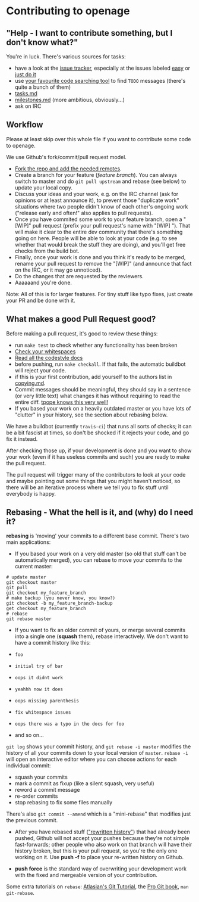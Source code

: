 Contributing to openage
=======================

"Help - I want to contribute something, but I don't know what?"
---------------------------------------------------------------

You're in luck. There's various sources for tasks:

 - have a look at the [issue tracker](https://github.com/sfttech/openage/issues), especially at the issues labeled [easy](https://github.com/SFTtech/openage/labels/easy) or [just do it](https://github.com/SFTtech/openage/labels/just%20do%20it)
 - use [your favourite code searching tool](https://github.com/ggreer/the_silver_searcher) to find `TODO` messages (there's quite a bunch of them)
 - [tasks.md](/doc/tasks.md)
 - [milestones.md](/doc/milestones.md) (more ambitious, obviously...)
 - ask on IRC


Workflow
--------

Please at least skip over this whole file if you want to contribute some code to openage.

We use Github's fork/commit/pull request model.

- [Fork the repo and add the needed remotes](https://help.github.com/articles/fork-a-repo/).
- Create a branch for your feature (*feature branch*). You can always switch to master and do `git pull upstream` and rebase (see below) to update your local copy.
- Discuss your ideas and your work, e.g. on the IRC channel (ask for opinions or at least announce it), to prevent those "duplicate work" situations where two people didn't know of each other's ongoing work ("release early and often!" also applies to pull requests).
- Once you have commited some work to your feature branch, open a "[WIP]" pull request (prefix your pull request's name with "[WIP] "). That will make it clear to the entire dev community that there's something going on here. People will be able to look at your code (e.g. to see whether that would break the stuff they are doing), and you'll get free checks from the build bot.
- Finally, once your work is done and you think it's ready to be merged, rename your pull request to remove the "[WIP]" (and announce that fact on the IRC, or it may go unnoticed).
- Do the changes that are requested by the reviewers.
- Aaaaaand you're done.

Note: All of this is for larger features. For tiny stuff like typo fixes, just create your PR and be done with it.


What makes a good Pull Request good?
------------------------------------

Before making a pull request, it's good to review these things:
- run `make test` to check whether any functionality has been broken
- [Check your whitespaces](https://github.com/SFTtech/openage/blob/master/doc/code_style/tabs_n_spaces.md)
- [Read all the codestyle docs]( https://github.com/SFTtech/openage/tree/master/doc/code_style)
- before pushing, run `make checkall`. If that fails, the automatic buildbot will reject your code.
- if this is your first contribution, add yourself to the authors list in [copying.md](/copying.md).
- Commit messages should be meaningful, they should say in a sentence (or very little text) what changes it has without requiring to read the entire diff. [tpope knows this very well!](http://tbaggery.com/2008/04/19/a-note-about-git-commit-messages.html)
- If you based your work on a heavily outdated master or you have lots of "clutter" in your history, see the section about rebasing below.

We have a buildbot (currently `travis-ci`) that runs all sorts of checks; it can be a bit fascist at times, so don't be shocked if it rejects your code, and go fix it instead.

After checking those up, if your development is done and you want to show your work (even if it has useless commits and such) you are ready to make the pull request.

The pull request will trigger many of the contributors to look at your code and maybe pointing out some things that you might haven't noticed, so there will be an iterative process where we tell you to fix stuff until everybody is happy.


Rebasing - What the hell is it, and (why) do I need it?
-------------------------------------------------------

**rebasing** is 'moving' your commits to a different base commit. There's two main applications:

- If you based your work on a very old master (so old that stuff can't be automatically merged), you can rebase to move your commits to the current master:

```
# update master
git checkout master
git pull
git checkout my_feature_branch
# make backup (you never know, you know?)
git checkout -b my_feature_branch-backup
get checkout my_feature_branch
# rebase
git rebase master
```

- If you want to fix an older commit of yours, or merge several commits into a single one (**squash** them), rebase interactively. We don't want to have a commit history like this:

 - `foo`
 - `initial try of bar`
 - `oops it didnt work`
 - `yeahhh now it does`
 - `oops missing parenthesis`
 - `fix whitespace issues`
 - `oops there was a typo in the docs for foo`
 - and so on...

  `git log` shows your commit history, and `git rebase -i master` modifies the history of all your commits down to your local version of `master`. `rebase -i` will open an interactive editor where you can choose actions for each individual commit:
 - squash your commits
 - mark a commit as fixup (like a silent squash, very useful)
 - reword a commit message
 - re-order commits
 - stop rebasing to fix some files manually

 There's also `git commit --amend` which is a "mini-rebase" that modifies just the previous commit.

- After you have rebased stuff (["rewritten history"](https://www.youtube.com/watch?v=9lXuZHkOoH8)) that had already been pushed, Github will not accept your pushes because they're not simple fast-forwards; other people who also work on that branch will have their history broken, but this is your pull request, so you're the only one working on it. Use **push -f** to place your re-written history on Github.

- **push force** is the standard way of overwriting your development work with the fixed and mergeable version of your contribution.

Some extra tutorials on `rebase`: [Atlasian's Git Tutorial](https://www.atlassian.com/git/tutorials/rewriting-history/), the [Pro Git book](http://git-scm.com/book), `man git-rebase`.
